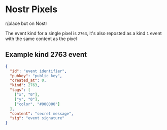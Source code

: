 # Nostr Pixels
r/place but on Nostr

The event kind for a single pixel is `2763`, it's also reposted as a kind `1` event with the same content as the pixel

## Example kind 2763 event
```json
{
  "id": "event identifier",
  "pubkey": "public key",
  "created_at": 0,
  "kind": 2763,
  "tags": [
    ["x", "0"],
    ["y", "0"],
    ["color", "#000000"]
  ],
  "content": "secret message",
  "sig": "event signature"
}
```
